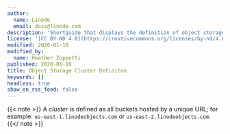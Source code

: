 ```yaml
---
author:
  name: Linode
  email: docs@linode.com
description: 'Shortguide that displays the definition of object storage cluster.'
license: '[CC BY-ND 4.0](https://creativecommons.org/licenses/by-nd/4.0)'
modified: 2020-01-10
modified_by:
  name: Heather Zoppetti
published: 2020-01-10
title: Object Storage Cluster Definiton
keywords: []
headless: true
show_on_rss_feed: false
---
```


{{< note >}}
A *cluster* is defined as all buckets hosted by a unique URL; for example: `us-east-1.linodeobjects.com` or `us-east-2.linodeobjects.com`.
{{</ note >}}
